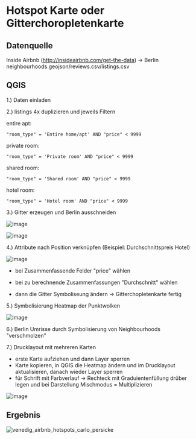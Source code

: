 # Hotspot Karte oder Gitterchoropletenkarte

## Datenquelle

Inside Airbnb (http://insideairbnb.com/get-the-data) -> Berlin neighbourhoods.geojson/reviews.csv/listings.csv

## QGIS

1.) Daten einladen

2.) listings 4x duplizieren und jeweils Filtern

entire apt:
```
"room_type" = 'Entire home/apt' AND "price" < 9999
```

private room:
```
"room_type" = 'Private room' AND "price" < 9999
```

shared room:
```
"room_type" = 'Shared room' AND "price" < 9999
```

hotel room:
```
"room_type" = 'Hotel room' AND "price" < 9999
```

3.) Gitter erzeugen und Berlin ausschneiden

![image](https://github.com/caaarlito/DTM/assets/134683878/b50ff1f6-d8a7-4b77-9a81-96e02e781837)

![image](https://github.com/caaarlito/DTM/assets/134683878/926fc6dd-5a75-43e3-9d5c-b9352c1f7a3c)

4.) Attribute nach Position verknüpfen (Beispiel: Durchschnittspreis Hotel)

![image](https://github.com/caaarlito/DTM/assets/134683878/c308a873-f99b-4958-a7c1-28ae58e0dc31)

- bei Zusammenfassende Felder "price" wählen

- bei zu berechnende Zusammenfassungen "Durchschnitt" wählen

- dann die Gitter Symboliseung ändern -> Gitterchopletenkarte fertig

5.) Symbolisierung Heatmap der Punktwolken

![image](https://github.com/caaarlito/DTM/assets/134683878/7e462c03-f74c-43e2-85c5-22bdf93b29b1)

6.) Berlin Umrisse durch Symbolisierung von Neighbourhoods "verschmolzen"

7.) Drucklayout mit mehreren Karten

- erste Karte aufziehen und dann Layer sperren
- Karte kopieren, in QGIS die Heatmap ändern und im Drucklayout aktualisieren, danach wieder Layer sperren
- für Schrift mit Farbverlauf -> Rechteck mit Graduientenfüllung drüber legen und bei Darstellung Mischmodus = Multiplizieren

![image](https://github.com/caaarlito/DTM/assets/134683878/8ebd789c-4879-4467-be3f-79a73e96ec56)

## Ergebnis

![venedig_airbnb_hotspots_carlo_persicke](https://github.com/caaarlito/DTM/assets/134683878/ec447f8d-44a0-4d91-b214-a3c28caa4e44)
